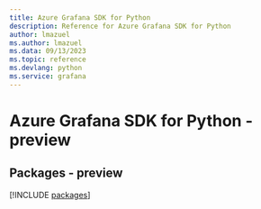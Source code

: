 ```yaml
---
title: Azure Grafana SDK for Python
description: Reference for Azure Grafana SDK for Python
author: lmazuel
ms.author: lmazuel
ms.data: 09/13/2023
ms.topic: reference
ms.devlang: python
ms.service: grafana
---
```

# Azure Grafana SDK for Python - preview
## Packages - preview
[!INCLUDE [packages](grafana-index.md)]